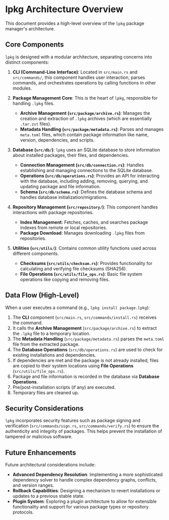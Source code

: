 # lpkg Architecture Overview

This document provides a high-level overview of the `lpkg` package manager's architecture.

## Core Components

`lpkg` is designed with a modular architecture, separating concerns into distinct components:

1.  **CLI (Command-Line Interface)**: Located in `src/main.rs` and `src/commands/`, this component handles user interaction, parses commands, and orchestrates operations by calling functions in other modules.

2.  **Package Management Core**: This is the heart of `lpkg`, responsible for handling `.lpkg` files.
    *   **Archive Management (`src/package/archive.rs`)**: Manages the creation and extraction of `.lpkg` archives (which are essentially `.tar.zst` files).
    *   **Metadata Handling (`src/package/metadata.rs`)**: Parses and manages `meta.toml` files, which contain package information like name, version, dependencies, and scripts.

3.  **Database (`src/db/`)**: `lpkg` uses an SQLite database to store information about installed packages, their files, and dependencies.
    *   **Connection Management (`src/db/connection.rs`)**: Handles establishing and managing connections to the SQLite database.
    *   **Operations (`src/db/operations.rs`)**: Provides an API for interacting with the database, including adding, removing, querying, and updating package and file information.
    *   **Schema (`src/db/schema.rs`)**: Defines the database schema and handles database initialization/migrations.

4.  **Repository Management (`src/repository/`)**: This component handles interactions with package repositories.
    *   **Index Management**: Fetches, caches, and searches package indexes from remote or local repositories.
    *   **Package Download**: Manages downloading `.lpkg` files from repositories.

5.  **Utilities (`src/utils/`)**: Contains common utility functions used across different components.
    *   **Checksums (`src/utils/checksum.rs`)**: Provides functionality for calculating and verifying file checksums (SHA256).
    *   **File Operations (`src/utils/file_ops.rs`)**: Basic file system operations like copying and removing files.

## Data Flow (High-Level)

When a user executes a command (e.g., `lpkg install package.lpkg`):

1.  The **CLI** component (`src/main.rs`, `src/commands/install.rs`) receives the command.
2.  It calls the **Archive Management** (`src/package/archive.rs`) to extract the `.lpkg` file to a temporary location.
3.  The **Metadata Handling** (`src/package/metadata.rs`) parses the `meta.toml` file from the extracted package.
4.  The **Database Operations** (`src/db/operations.rs`) are used to check for existing installations and dependencies.
5.  If dependencies are met and the package is not already installed, files are copied to their system locations using **File Operations** (`src/utils/file_ops.rs`).
6.  Package and file information is recorded in the database via **Database Operations**.
7.  Pre/post-installation scripts (if any) are executed.
8.  Temporary files are cleaned up.

## Security Considerations

`lpkg` incorporates security features such as package signing and verification (`src/commands/sign.rs`, `src/commands/verify.rs`) to ensure the authenticity and integrity of packages. This helps prevent the installation of tampered or malicious software.

## Future Enhancements

Future architectural considerations include:

*   **Advanced Dependency Resolution**: Implementing a more sophisticated dependency solver to handle complex dependency graphs, conflicts, and version ranges.
*   **Rollback Capabilities**: Designing a mechanism to revert installations or updates to a previous stable state.
*   **Plugin System**: Exploring a plugin architecture to allow for extensible functionality and support for various package types or repository protocols.
